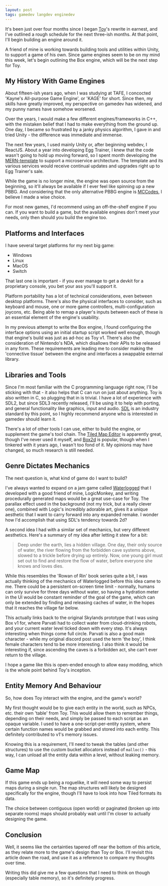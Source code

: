 ```yaml
---
layout: post
tags: gamedev langdev enginedev
---
```


It's been just over four months since I began [Toy](https://github.com/Ratstail91/Toy)'s rewrite in earnest, and I've outlined a rough schedule for the next three-ish months. At that point, I'll begin building an engine around it.

A friend of mine is working towards building tools and utilities within Unity, to support a game of his own. Since game engines seem to be on my mind this week, let's begin outlining the Box engine, which will be the next step for Toy.

<!--more-->

## My History With Game Engines

About fifteen-ish years ago, when I was studying at TAFE, I concocted 'Kayne's All-purpose Game Engine', or 'KAGE' for short. Since then, my skills have greatly improved, my perspective on gamedev has widened, and my punny names have somehow worsened.

Over the years, I would make a few different engines/frameworks in C++, with the mistaken belief that I had to make everything from the ground up. One day, I became so frustrated by a janky physics algorithm, I gave in and tried Unity - the difference was immediate and immense.

The next few years, I used mainly Unity or, after beginning webdev, I ReactJS. About a year into developing Egg Trainer, I knew that the code wasn't going to hold up moving forward, so I spent month developing the [MERN-template](https://github.com/krgamestudios/MERN-template) to support a microservice architecture. The template and its various services would receive continual updates and upgrades right up to Egg Trainer's sale.

While the game is no longer mine, the engine was open source from the beginning, so it'll always be available if I ever feel like spinning up a new PBBG. And considering that the only alternative PBBG engine is [MCCodes](https://mccodes.com/), I believe I made a wise choice.

For most new games, I'd recommend using an off-the-shelf engine if you can. If you want to build a game, but the available engines don't meet your needs, only then should you build the engine too.

## Platforms and Interfaces

I have several target platforms for my next big game:

* Windows
* Linux
* MacOS
* Switch

That last one is important - if you ever manage to get a devkit for a proprietary console, you bet your ass you'll support it.

Platform portability has a lot of technical considerations, even between desktop platforms. There's also the physical interfaces to consider, such as keyboard and mouse, one or more game controllers, multi-configuration joycons, etc. Being able to remap a player's inputs between each of these is an essential element of the engine's usability.

In my previous attempt to write the Box engine, I found configuring the interface options using an initial startup script worked well enough, though that engine's build was just as ad-hoc as Toy v1. There's also the consideration of Nintendo's NDA, which disallows their APIs to be released in any form. These requirements are leading me to consider making the 'connective tissue' between the engine and interfaces a swappable external library.

## Libraries and Tools

Since I'm most familiar with the C programming language right now, I'll be sticking with that - it also helps that C can run on just about anything. Toy is also written in C, so plugging that in is trivial. I have a lot of experience with SDL2, but since SDL3 recently released, I'll be using it to help with porting, and general functionality like graphics, input and audio. [SDL](https://libsdl.org/) is an industry standard by this point, so I highly recommend anyone who is interested in gamedev should learn it.

There's a lot of other tools I can use, either to build the engine, or supplement the game's tool chain. The [Tiled Map Editor](https://www.mapeditor.org/) is apparently great, though I've never used it myself, and [Box2d](https://box2d.org/) is popular, though when I tinkered with it years ago, I wasn't too fond of it. My opinions may have changed, so much research is still needed.

## Genre Dictates Mechanics

The next question is, what kind of game do I want to build?

I've always wanted to expand on a jam game called [Waterlogged](https://bunnytrail.itch.io/waterlogged) that I developed with a good friend of mine, LogicMonkey, and writing procedurally generated maps would be a great use-case for Toy. The parallax effect used in the background (not my trick, but a really clever one), combined with Logic's incredibly adorable art, gives it a unique aesthetic that I want to carry forward into any expanded remake. I wonder how I'd accomplish that using SDL's tendency towards 2d?

A second idea I had with a similar set of mechanics, but very different aesthetics. Here's a summary of my idea after letting it stew for a bit:

> Deep under the earth, lies a hidden village. One day, their only source of water, the river flowing from the forbidden cave systems above, slowed to a trickle before drying up entirely. Now, one young girl must set out to find and restore the flow of water, before everyone she knows and loves dies.

While this resembles the 'Rowan of Rin' book series quite a bit, I was actually thinking of the mechanics of Waterlogged before this idea came to me. There could be a persistent on-screen time limit - normally, humans can only survive for three days without water, so having a hydration meter in the UI would be constant reminder of the goal of the game, which can only be extended by finding and releasing caches of water, in the hopes that it reaches the village far below.

This actually links back to the original Skylands prototype that I was using Box v1 for, where Parvati had to collect water from cloud-drinking robots, and your current water level ticked down with every step. It's always interesting when things come full circle. Parvati is also a good main character - while my original discord post used the term 'the boy', I think female characters tend to be more interesting. I also think it would be interesting if, since ascending the caves is a forbidden act, she can't ever return to the village.

I hope a game like this is open-ended enough to allow easy modding, which is the whole point behind Toy's inception.

## Entity Memory And Behaviour

So, how does Toy interact with the engine, and the game's world?

My first thought would be to give each entity in the world, such as NPCs, etc. their own 'table' from Toy. This would allow them to remember things, depending on their needs, and simply be passed to each script as an opaque variable. I used to have a one-script-per-entity system, where certain function names would be grabbed and stored into each entity. This definitely contributed to v1's memory issues.

Knowing this is a requirement, I'll need to tweak the tables (and other structures) to use the custom bucket allocators instead of `malloc()` - this way, I can unload all the entity data within a level, without leaking memory.

## Game Map

If this game ends up being a roguelike, it will need some way to persist maps during a single run. The map structures will likely be designed specifically for the engine, though I'll have to look into how Tiled formats its data.

The choice between contiguous (open world) or paginated (broken up into separate rooms) maps should probably wait until I'm closer to actually designing the game.

## Conclusion

Well, it seems like the certainties tapered off near the bottom of this article, as they relate more to the game's design than Toy or Box. I'll revisit this article down the road, and use it as a reference to compare my thoughts over time.

Writing this did give me a few questions that I need to think on though (especially table memory), so it's definitely progress.
